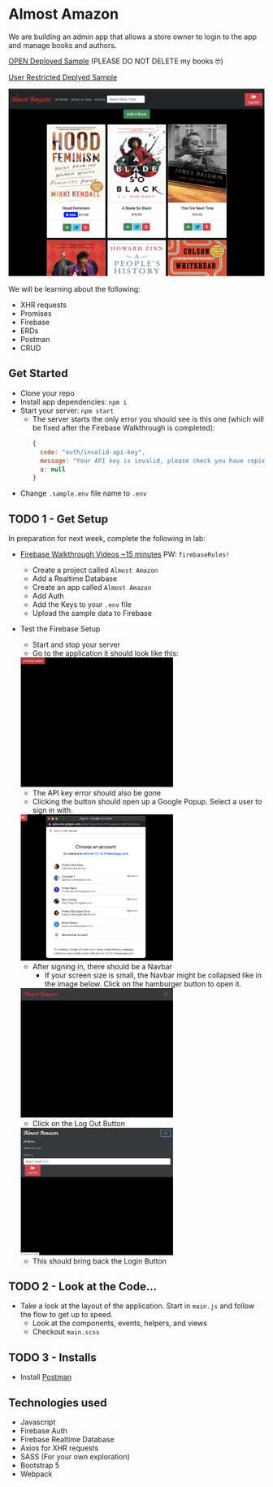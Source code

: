 # Almost Amazon
We are building an admin app that allows a store owner to login to the app and manage books and authors.

[OPEN Deployed Sample](https://almost-amazon-sample.netlify.app/) (PLEASE DO NOT DELETE my books 🤓)

[User Restricted Deplyed Sample](https://almost-amazon-webpack5.netlify.app/#)

![Screen Shot](./aass.png)

We will be learning about the following:
- XHR requests
- Promises
- Firebase
- ERDs
- Postman
- CRUD

## Get Started
- Clone your repo
- Install app dependencies: `npm i`
- Start your server: `npm start`
  - The server starts the only error you should see is this one (which will be fixed after the Firebase Walkthrough is completed):
    ```js
    {
      code: "auth/invalid-api-key",
      message: "Your API key is invalid, please check you have copied it correctly.",
      a: null
    }
    ```
- Change `.sample.env` file name to `.env`


## TODO 1 - Get Setup
In preparation for next week, complete the following in lab:
- [Firebase Walkthrough Videos ~15 minutes](https://vimeo.com/showcase/codetracker-firebase) PW: `firebaseRules!`
  - Create a project called `Almost Amazon`
  - Add a Realtime Database
  - Create an app called `Almost Amazon`
  - Add Auth
  - Add the Keys to your `.env` file
  - Upload the sample data to Firebase
- Test the Firebase Setup
  - Start and stop your server
  - Go to the application it should look like this:
 
  <img src="documentation/Login Screen.png" alt="Login Screen" width="300px"/>
 
  - The API key error should also be gone
  - Clicking the button should open up a Google Popup. Select a user to sign in with.

  <img src="documentation/Google Pop-Up.png" alt="Google Pop-Up Screen" width="300px"/>
    
  - After signing in, there should be a Navbar
    - If your screen size is small, the Navbar might be collapsed like in the image below. Click on the hamburger button to open it.
 
  <img src="documentation/Logged In Screen.png" alt="Logged In Screen" width="300px"/>
  
  - Click on the Log Out Button

 
  <img src="documentation/Logout Button.png" alt="Logout Button Screen" width="300px"/>    
  
  - This should bring back the Login Button

## TODO 2 - Look at the Code...
  - Take a look at the layout of the application. Start in `main.js` and follow the flow to get up to speed.
    - Look at the components, events, helpers, and views
    - Checkout `main.scss` 

## TODO 3 - Installs
- Install [Postman](https://www.postman.com/downloads/)



## Technologies used
- Javascript
- Firebase Auth
- Firebase Realtime Database
- Axios for XHR requests
- SASS (For your own exploration)
- Bootstrap 5
- Webpack
